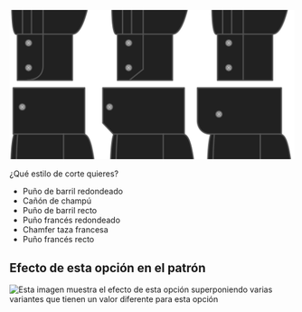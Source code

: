 ![Estilo del puño](cuffstyle.svg)

¿Qué estilo de corte quieres?

*   Puño de barril redondeado
*   Cañón de champú
*   Puño de barril recto
*   Puño francés redondeado
*   Chamfer taza francesa
*   Puño francés recto

## Efecto de esta opción en el patrón

![Esta imagen muestra el efecto de esta opción superponiendo varias variantes que tienen un valor diferente para esta opción](simon\_cuffstyle\_sample.svg "Efecto de esta opción en el patrón")
